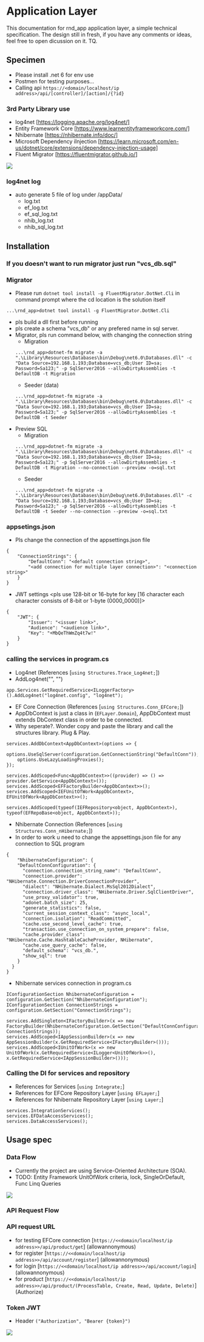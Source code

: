  Application Layer
======================

This documentation for rnd_app application layer, a simple technical specification. The design still in fresh, if you have any comments or ideas, feel free to open dicussion on it. TQ.

## Specimen
 - Please install .net 6 for env use
 - Postmen for testing purposes... 
 - Calling api ``` https://<domain/localhost/ip address>/api/[controller]/[action]/{?id} ```

### 3rd Party Library use
 - log4net [https://logging.apache.org/log4net/]
 - Entity Framework Core [https://www.learnentityframeworkcore.com/]
 - Nhibernate [https://nhibernate.info/doc/]
 - Microsoft Dependency iInjection [https://learn.microsoft.com/en-us/dotnet/core/extensions/dependency-injection-usage]
 - Fluent Migrator [https://fluentmigrator.github.io/]


![](/applicationLayer_flow.png)

### log4net log
 - auto generate 5 file of log under /appData/
	- log.txt
	- ef_log.txt
	- ef_sql_log.txt
	- nhib_log.txt
	- nhib_sql_log.txt

## Installation
### If you doesn't want to run migrator just run "vcs_db.sql"
### Migrator
 - Please run ```dotnet tool install -g FluentMigrator.DotNet.Cli``` in command prompt where the cd location is the solution itself
 ```
 ...\rnd_app>dotnet tool install -g FluentMigrator.DotNet.Cli
 ```
 - pls build a dll first before running
 - pls create a schema "vcs_db" or any prefered name in sql server.
 - Migrator, pls run command below, with changing the connection string
    - Migration
    ```
    ...\rnd_app>dotnet-fm migrate -a ".\Library\Resources\Databases\bin\Debug\net6.0\Databases.dll" -c "Data Source=192.168.1.193;Database=vcs_db;User ID=sa; Password=Sa123;" -p SqlServer2016 --allowDirtyAssemblies -t DefaultDB -t Migration
    ```
    - Seeder (data)
    ```
    ...\rnd_app>dotnet-fm migrate -a ".\Library\Resources\Databases\bin\Debug\net6.0\Databases.dll" -c "Data Source=192.168.1.193;Database=vcs_db;User ID=sa; Password=Sa123;" -p SqlServer2016 --allowDirtyAssemblies -t DefaultDB -t Seeder
    ```
 - Preview SQL 
    - Migration
    ```
    ...\rnd_app>dotnet-fm migrate -a ".\Library\Resources\Databases\bin\Debug\net6.0\Databases.dll" -c "Data Source=192.168.1.193;Database=vcs_db;User ID=sa; Password=Sa123;" -p SqlServer2016 --allowDirtyAssemblies -t DefaultDB -t Migration --no-connection --preview -o=sql.txt
    ```
    - Seeder
    ```
    ...\rnd_app>dotnet-fm migrate -a ".\Library\Resources\Databases\bin\Debug\net6.0\Databases.dll" -c "Data Source=192.168.1.193;Database=vcs_db;User ID=sa; Password=Sa123;" -p SqlServer2016 --allowDirtyAssemblies -t DefaultDB -t Seeder --no-connection --preview -o=sql.txt
    ```

### appsetings.json
 - Pls change the connection of the appsettings.json file
```
{
    "ConnectionStrings": {
        "DefaultConn": "<default connection string>",
        "<add connection for multiple layer connection>": "<connection string>"
    }
}
```
 
 - JWT settings <pls use 128-bit or 16-byte for key [16 character each character consists of 8-bit or 1-byte (0000_0000)]>
```
{
    "JWT": {
        "Issuer": "<issuer link>",
        "Audience": "<audience link>",
        "Key": "+MbQeThWmZq4t7w!"
    }
}
```

### calling the services in program.cs
 - Log4net (References [```using Structures.Trace_Log4net;```])
 - AddLog4net("<config file>", "<config name in xml>")
```
app.Services.GetRequiredService<ILoggerFactory>().AddLog4net("log4net.config", "log4net");
```

 - EF Core Connection (References [```using Structures.Conn_EFCore;```])
 - AppDbContext is just a class in (```EFLayer.Domain```), AppDbContext must extends DbContext class in order to be connected.
 - Why seperate?. Wonder copy and paste the library and call the structures library. Plug & Play.
```
services.AddDbContext<AppDbContext>(options => {
    options.UseSqlServer(configuration.GetConnectionString("DefaultConn"));
    options.UseLazyLoadingProxies();
});

services.AddScoped<Func<AppDbContext>>((provider) => () => provider.GetService<AppDbContext>());
services.AddScoped<EFFactoryBuilder<AppDbContext>>();
services.AddScoped<IEFUnitOfWork<AppDbContext>, EFUnitOfWork<AppDbContext>>();

services.AddScoped(typeof(IEFRepository<object, AppDbContext>), typeof(EFRepoBase<object, AppDbContext>));
```

 - Nhibernate Connection (References [```using Structures.Conn_nHibernate;```])
 - In order to work u need to change the appsettings.json file for any connection to SQL program
```
{
    "NhibernateConfiguration": {
    "DefaultConnConfiguration": {
      "connection.connection_string_name": "DefaultConn",
      "connection.provider": "NHibernate.Connection.DriverConnectionProvider",
      "dialect": "NHibernate.Dialect.MsSql2012Dialect",
      "connection.driver_class": "NHibernate.Driver.SqlClientDriver",
      "use_proxy_validator": true,
      "adonet.batch_size": 25,
      "generate_statistics": false,
      "current_session_context_class": "async_local",
      "connection.isolation": "ReadCommitted",
      "cache.use_second_level_cache": true,
      "transaction.use_connection_on_system_prepare": false,
      "cache.provider_class": "NHibernate.Cache.HashtableCacheProvider, NHibernate",
      "cache.use_query_cache": false,
      "default_schema": "vcs_db.",
      "show_sql": true
    }
  }
}
```
 - Nhibernate services connection in program.cs
```
IConfigurationSection NhibernateConfiguration = configuration.GetSection("NhibernateConfiguration");
IConfigurationSection ConnectionStrings = configuration.GetSection("ConnectionStrings");

services.AddSingleton<IFactoryBuilder>(x => new FactoryBuilder(NhibernateConfiguration.GetSection("DefaultConnConfiguration"), ConnectionStrings));
services.AddScoped<IAppSessionBuilder>(x => new AppSessionBuilder(x.GetRequiredService<IFactoryBuilder>()));
services.AddScoped<IUnitOfWork>(x => new UnitOfWork(x.GetRequiredService<ILogger<UnitOfWork>>(), x.GetRequiredService<IAppSessionBuilder>()));
```

### Calling the DI for services and repository
 - References for Services [```using Integrate;```]
 - References for EFCore Repository Layer [```using EFLayer;```]
 - References for Nhibernate Repository Layer [```using Layer;```]
```
services.IntegrationServices();
services.EFDataAccessServices();
services.DataAccessServices();
```


## Usage spec
### Data Flow
 - Currently the project are using Service-Oriented Architecture (SOA).
 - TODO: Entity Framework UnitOfWork criteria, lock, SingleOrDefault, Func Linq Queries

![](/applicationLayer_dataflow.png)


### API Request Flow
### API request URL
 - for testing EFCore connection [```https://<<domain/localhost/ip address>>/api/product/get```] (allowannonymous)
 - for register [```https://<<domain/localhost/ip address>>/api/account/register```] (allowannonymous)
 - for login [```https://<<domain/localhost/ip address>>/api/account/login```] (allowannonymous)
 - for product [```https://<<domain/localhost/ip address>>/api/product/(ProcessTable, Create, Read, Update, Delete)```] (Authorize)

### Token JWT
 - Header ```("Authorization", "Bearer {token}")```

![](/applicationLayer_apiRequestFlow.png)

